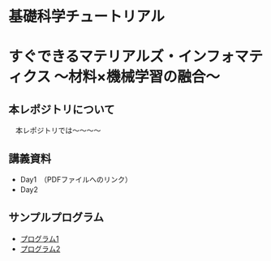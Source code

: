 # 基礎科学チュートリアル

# すぐできるマテリアルズ・インフォマティクス ～材料×機械学習の融合～　

## 本レポジトリについて
　本レポジトリでは～～～～
## 講義資料
- Day1　（PDFファイルへのリンク）
- Day2　　
## サンプルプログラム
- [プログラム1]()
- [プログラム2]()
